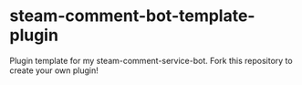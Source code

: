 # steam-comment-bot-template-plugin
 Plugin template for my steam-comment-service-bot. Fork this repository to create your own plugin!
